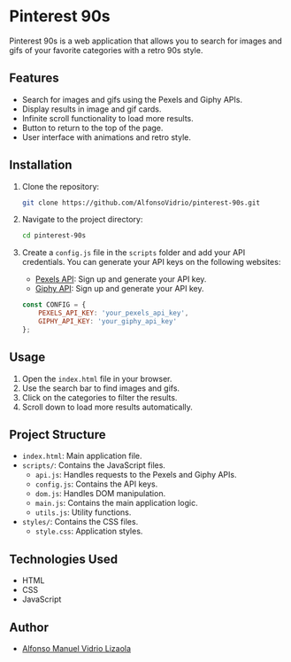 # Pinterest 90s

Pinterest 90s is a web application that allows you to search for images and gifs of your favorite categories with a retro 90s style.

## Features

- Search for images and gifs using the Pexels and Giphy APIs.
- Display results in image and gif cards.
- Infinite scroll functionality to load more results.
- Button to return to the top of the page.
- User interface with animations and retro style.

## Installation

1. Clone the repository:
    ```sh
    git clone https://github.com/AlfonsoVidrio/pinterest-90s.git
    ```
2. Navigate to the project directory:
    ```sh
    cd pinterest-90s
    ```
3. Create a `config.js` file in the `scripts` folder and add your API credentials. You can generate your API keys on the following websites:
    - [Pexels API](https://www.pexels.com/api/): Sign up and generate your API key.
    - [Giphy API](https://developers.giphy.com/): Sign up and generate your API key.

    ```javascript
    const CONFIG = {
        PEXELS_API_KEY: 'your_pexels_api_key',
        GIPHY_API_KEY: 'your_giphy_api_key'
    };
    ```

## Usage

1. Open the `index.html` file in your browser.
2. Use the search bar to find images and gifs.
3. Click on the categories to filter the results.
4. Scroll down to load more results automatically.

## Project Structure

- `index.html`: Main application file.
- `scripts/`: Contains the JavaScript files.
  - `api.js`: Handles requests to the Pexels and Giphy APIs.
  - `config.js`: Contains the API keys.
  - `dom.js`: Handles DOM manipulation.
  - `main.js`: Contains the main application logic.
  - `utils.js`: Utility functions.
- `styles/`: Contains the CSS files.
  - `style.css`: Application styles.

## Technologies Used

- HTML
- CSS
- JavaScript

## Author

- [Alfonso Manuel Vidrio Lizaola](https://github.com/AlfonsoVidrio)